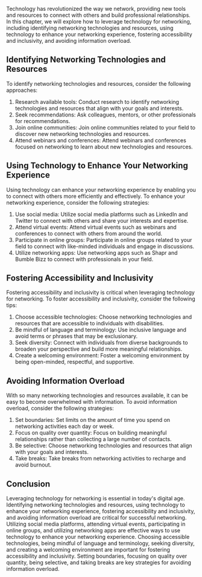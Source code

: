 
Technology has revolutionized the way we network, providing new tools and resources to connect with others and build professional relationships. In this chapter, we will explore how to leverage technology for networking, including identifying networking technologies and resources, using technology to enhance your networking experience, fostering accessibility and inclusivity, and avoiding information overload.

Identifying Networking Technologies and Resources
-------------------------------------------------

To identify networking technologies and resources, consider the following approaches:

1. Research available tools: Conduct research to identify networking technologies and resources that align with your goals and interests.
2. Seek recommendations: Ask colleagues, mentors, or other professionals for recommendations.
3. Join online communities: Join online communities related to your field to discover new networking technologies and resources.
4. Attend webinars and conferences: Attend webinars and conferences focused on networking to learn about new technologies and resources.

Using Technology to Enhance Your Networking Experience
------------------------------------------------------

Using technology can enhance your networking experience by enabling you to connect with others more efficiently and effectively. To enhance your networking experience, consider the following strategies:

1. Use social media: Utilize social media platforms such as LinkedIn and Twitter to connect with others and share your interests and expertise.
2. Attend virtual events: Attend virtual events such as webinars and conferences to connect with others from around the world.
3. Participate in online groups: Participate in online groups related to your field to connect with like-minded individuals and engage in discussions.
4. Utilize networking apps: Use networking apps such as Shapr and Bumble Bizz to connect with professionals in your field.

Fostering Accessibility and Inclusivity
---------------------------------------

Fostering accessibility and inclusivity is critical when leveraging technology for networking. To foster accessibility and inclusivity, consider the following tips:

1. Choose accessible technologies: Choose networking technologies and resources that are accessible to individuals with disabilities.
2. Be mindful of language and terminology: Use inclusive language and avoid terms or phrases that may be exclusionary.
3. Seek diversity: Connect with individuals from diverse backgrounds to broaden your perspective and build more meaningful relationships.
4. Create a welcoming environment: Foster a welcoming environment by being open-minded, respectful, and supportive.

Avoiding Information Overload
-----------------------------

With so many networking technologies and resources available, it can be easy to become overwhelmed with information. To avoid information overload, consider the following strategies:

1. Set boundaries: Set limits on the amount of time you spend on networking activities each day or week.
2. Focus on quality over quantity: Focus on building meaningful relationships rather than collecting a large number of contacts.
3. Be selective: Choose networking technologies and resources that align with your goals and interests.
4. Take breaks: Take breaks from networking activities to recharge and avoid burnout.

Conclusion
----------

Leveraging technology for networking is essential in today's digital age. Identifying networking technologies and resources, using technology to enhance your networking experience, fostering accessibility and inclusivity, and avoiding information overload are critical for successful networking. Utilizing social media platforms, attending virtual events, participating in online groups, and utilizing networking apps are effective ways to use technology to enhance your networking experience. Choosing accessible technologies, being mindful of language and terminology, seeking diversity, and creating a welcoming environment are important for fostering accessibility and inclusivity. Setting boundaries, focusing on quality over quantity, being selective, and taking breaks are key strategies for avoiding information overload.
